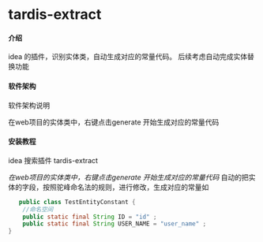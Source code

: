 # tardis-extract

#### 介绍
idea 的插件，识别实体类，自动生成对应的常量代码。
后续考虑自动完成实体替换功能


#### 软件架构
软件架构说明

在web项目的实体类中，右键点击generate 开始生成对应的常量代码

#### 安装教程
idea 搜索插件 tardis-extract

<em>在web项目的实体类中，右键点击generate 开始生成对应的常量代码</em>
   自动的把实体的字段，按照驼峰命名法的规则，进行修改，生成对应的常量如
```java
   public class TestEntityConstant {
    //命名空间
    public static final String ID = "id" ;
    public static final String USER_NAME = "user_name" ;
}

```